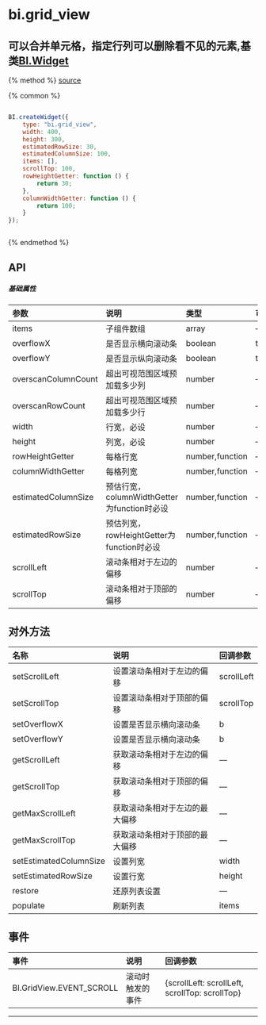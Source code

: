 # bi.grid_view

## 可以合并单元格，指定行列可以删除看不见的元素,基类[BI.Widget](/core/widget.md)

{% method %}
[source](https://jsfiddle.net/fineui/fkntzLq5/)

{% common %}
```javascript

BI.createWidget({
    type: "bi.grid_view",
    width: 400,
    height: 300,
    estimatedRowSize: 30,
    estimatedColumnSize: 100,
    items: [],
    scrollTop: 100,
    rowHeightGetter: function () {
        return 30;
    },
    columnWidthGetter: function () {
        return 100;
    }
});



```

{% endmethod %}

## API
##### 基础属性
| 参数    | 说明           | 类型  | 可选值 | 默认值
| :------ |:-------------  | :-----| :----|:----
| items | 子组件数组 | array | —  | [ ] |
| overflowX | 是否显示横向滚动条| boolean | true,false | true |
| overflowY | 是否显示纵向滚动条 | boolean | true,false | true |
| overscanColumnCount| 超出可视范围区域预加载多少列 | number|— | 0 |
| overscanRowCount| 超出可视范围区域预加载多少行 | number | — | 0 |
| width | 行宽，必设 |number| — | —  |
| height | 列宽，必设 | number | —| — |
| rowHeightGetter| 每格行宽 |number,function | —| function  |
| columnWidthGetter| 每格列宽 | number,function |— | function |
| estimatedColumnSize| 预估行宽，columnWidthGetter为function时必设 |number,function |— | function  |
| estimatedRowSize | 预估列宽，rowHeightGetter为function时必设 | number,function | —| function |
| scrollLeft | 滚动条相对于左边的偏移 | number | — | 0 |
| scrollTop |  滚动条相对于顶部的偏移 | number |  —|0 |




## 对外方法
| 名称     | 说明                           |  回调参数     
| :------ |:-------------                  | :-----   
| setScrollLeft | 设置滚动条相对于左边的偏移 | scrollLeft|
| setScrollTop | 设置滚动条相对于顶部的偏移 | scrollTop |
| setOverflowX | 设置是否显示横向滚动条 | b |
| setOverflowY | 设置是否显示横向滚动条 | b|
| getScrollLeft | 获取滚动条相对于左边的偏移 | —|
| getScrollTop | 获取滚动条相对于顶部的偏移 | — |
| getMaxScrollLeft | 获取滚动条相对于左边的最大偏移 | — |
| getMaxScrollTop | 获取滚动条相对于顶部的最大偏移 |—|
| setEstimatedColumnSize | 设置列宽 |width|
| setEstimatedRowSize | 设置行宽 | height |
| restore | 还原列表设置 | — |
| populate | 刷新列表 | items |

## 事件
| 事件     | 说明                           |  回调参数
| :------ |:------------- |:----------|
|BI.GridView.EVENT_SCROLL|    滚动时触发的事件 | {scrollLeft: scrollLeft, scrollTop: scrollTop} |


---


